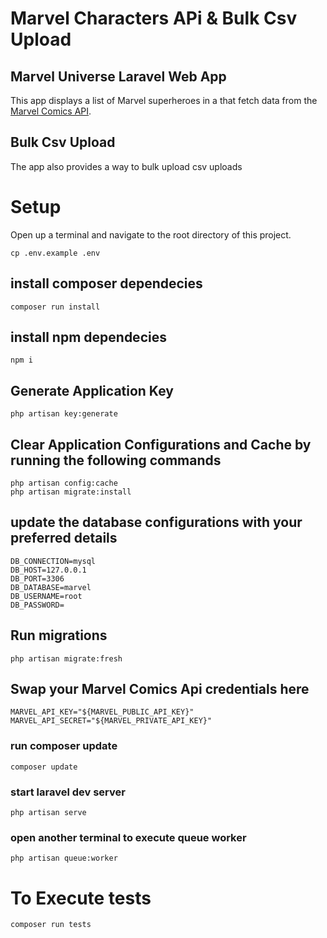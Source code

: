 # Marvel Characters APi & Bulk Csv Upload

## Marvel Universe Laravel Web App

This app displays a list of Marvel superheroes in a that fetch data from the [Marvel Comics API](https://developer.marvel.com/).

## Bulk Csv Upload
 The app also provides a way to bulk upload csv uploads


# Setup
Open up a terminal and navigate to the root directory of this project.

```
cp .env.example .env
```

## install composer dependecies
```
composer run install
```

## install npm dependecies
```
npm i
```

## Generate Application Key

```
php artisan key:generate
```

## Clear Application Configurations and Cache by running the following commands

```
php artisan config:cache
php artisan migrate:install
```

## update the database configurations with your preferred details

```
DB_CONNECTION=mysql
DB_HOST=127.0.0.1
DB_PORT=3306
DB_DATABASE=marvel
DB_USERNAME=root
DB_PASSWORD=
```

## Run migrations
```
php artisan migrate:fresh
```

## Swap your Marvel Comics Api credentials here

```
MARVEL_API_KEY="${MARVEL_PUBLIC_API_KEY}"
MARVEL_API_SECRET="${MARVEL_PRIVATE_API_KEY}"
```

### run composer update
```
composer update
```

### start laravel dev server
```
php artisan serve
```

### open another terminal to execute queue worker
```
php artisan queue:worker
```

# To Execute tests
```
composer run tests
```
